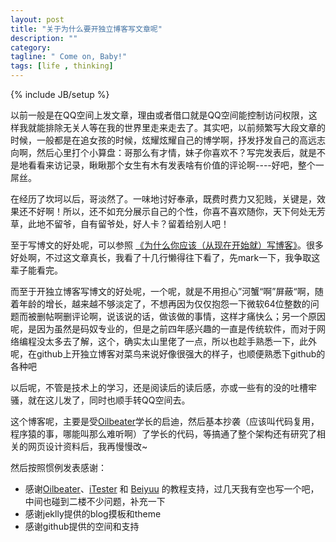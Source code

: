 ```yaml
---
layout: post
title: "关于为什么要开独立博客写文章呢"
description: ""
category:
tagline: " Come on, Baby!"
tags: [life , thinking]
---
```

{% include JB/setup %}
<div class="blogcontent">
	<p>
		以前一般是在QQ空间上发文章，理由或者借口就是QQ空间能控制访问权限，这样我就能排除无关人等在我的世界里走来走去了。其实吧，以前频繁写大段文章的时候，一般都是在追女孩的时候，炫耀炫耀自己的博学啊，抒发抒发自己的高远志向啊，然后心里打个小算盘：哥那么有才情，妹子你喜欢不？写完发表后，就是不是地看看来访记录，瞅瞅那个女生有木有发表啥有价值的评论啊----好吧，整个一屌丝。
	</p>
	<p>
		在经历了坎坷以后，哥淡然了。一味地讨好奉承，既费时费力又犯贱，关键是，效果还不好啊！所以，还不如充分展示自己的个性，你喜不喜欢随你，天下何处无芳草，此地不留爷，自有留爷处，好人卡？留着给别人吧！
	</p>
	<p>
		至于写博文的好处呢，可以参照 <a href="http://mindhacks.cn/2009/02/15/why-you-should-start-blogging-now/" target="_blank">《为什么你应该（从现在开始就）写博客》</a>。很多好处啊，不过这文章真长，我看了十几行懒得往下看了，先mark一下，我争取这辈子能看完。
	</p>
	<p>
		而至于开独立博客写博文的好处呢，一个呢，就是不用担心”河蟹“啊”屏蔽“啊，随着年龄的增长，越来越不够淡定了，不想再因为仅仅抱怨一下微软64位整数的问题而被删帖啊删评论啊，说该说的话，做该做的事情，这样才痛快么；另一个原因呢，是因为虽然是码奴专业的，但是之前四年感兴趣的一直是传统软件，而对于网络编程没太多去了解，这个，确实太山里佬了一点，所以也趁手熟悉一下，此外呢，在github上开独立博客对菜鸟来说好像很强大的样子，也顺便熟悉下github的各种吧
	</p>
	<p>
		以后呢，不管是技术上的学习，还是阅读后的读后感，亦或一些有的没的吐槽牢骚，就在这儿发了，同时也顺手转QQ空间去。
	</p>
	<p>
		这个博客呢，主要是受<a href="http://oilbeater.com" target="_blank">Oilbeater</a>学长的启迪，然后基本抄袭（应该叫代码复用，程序猿的事，哪能叫那么难听啊）了学长的代码，等搞通了整个架构还有研究了相关的网页设计资料后，我再慢慢改~
	</p>
	<p>
		然后按照惯例发表感谢：
	</p>
	<ul>
		<li>
			感谢<a href="http://oilbeater.com" target="_blank">Oilbeater</a>、<a href="http://itester.me" target="_blank">iTester</a> 和 <a href="http://beiyuu.com" target="_blank">Beiyuu</a>	 的教程支持，过几天我有空也写一个吧，中间也碰到二楼不少问题，补充一下
		</li>
		<li>	感谢jeklly提供的blog摸板和theme
		</li>
		<li>
			感谢github提供的空间和支持
		</li>
	</ul>    
</div>
